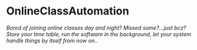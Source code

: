 # OnlineClassAutomation
*Bored of joining online classes day and night?
Missed some?...just bcz?
Store your time table, run the software in the background, let your system handle things by itself from now on..*
